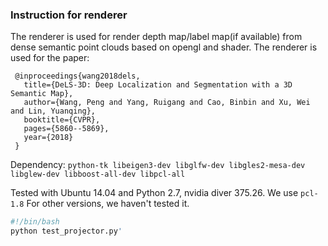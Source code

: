 ### Instruction for renderer
The renderer is used for render depth map/label map(if available) from dense semantic point clouds based on opengl and shader. 
The renderer is used for the paper:

```
 @inproceedings{wang2018dels,
   title={DeLS-3D: Deep Localization and Segmentation with a 3D Semantic Map},
   author={Wang, Peng and Yang, Ruigang and Cao, Binbin and Xu, Wei and Lin, Yuanqing},
   booktitle={CVPR},
   pages={5860--5869},
   year={2018}
 }
```

Dependency: `python-tk libeigen3-dev libglfw-dev libgles2-mesa-dev libglew-dev libboost-all-dev libpcl-all`

Tested with Ubuntu 14.04 and Python 2.7, nvidia diver 375.26. We use `pcl-1.8` For other versions, we haven't tested it. 


```bash
#!/bin/bash
python test_projector.py'
```
